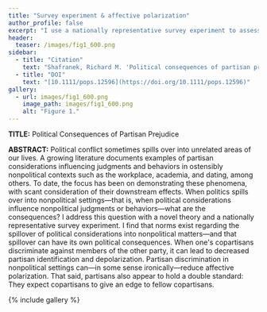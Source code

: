 ```yaml
---
title: "Survey experiment & affective polarization"
author_profile: false
excerpt: "I use a nationally representative survey experiment to assess the consequences of partisanship in nonpolitical settings."
header:
  teaser: /images/fig1_600.png
sidebar:
  - title: "Citation"
    text: "Shafranek, Richard M. 'Political consequences of partisan prejudice.' _Political Psychology_ 41, no. 1 (2020): 35-51."
  - title: "DOI"
    text: "[10.1111/pops.12596](https://doi.org/10.1111/pops.12596)"
gallery:
  - url: images/fig1_600.png
    image_path: images/fig1_600.png
    alt: "Figure 1."
---
```


**TITLE:** Political Consequences of Partisan Prejudice

**ABSTRACT:** Political conflict sometimes spills over into unrelated areas of our lives. A growing literature documents examples of partisan considerations influencing judgments and behaviors in ostensibly nonpolitical contexts such as the workplace, academia, and dating, among others. To date, the focus has been on demonstrating these phenomena, with scant consideration of their downstream effects. When politics spills over into nonpolitical settings—that is, when political considerations influence nonpolitical judgments or behaviors—what are the consequences? I address this question with a novel theory and a nationally representative survey experiment. I find that norms exist regarding the spillover of political considerations into nonpolitical matters—and that spillover can have its own political consequences. When one's copartisans discriminate against members of the other party, it can lead to decreased partisan identification and depolarization. Partisan discrimination in nonpolitical settings can—in some sense ironically—reduce affective polarization. That said, partisans also appear to hold a double standard: They expect copartisans to give an edge to fellow copartisans.



{% include gallery %}
